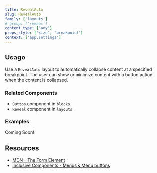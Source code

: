 ```yaml
---
title: RevealAuto
slug: RevealAuto
family: ['layouts']
# group: ['reveal']
content_type: ['any']
props_style: ['size', 'breakpoint']
context: ['app.settings']
---
```


## Usage

Use a `RevealAuto` layout to automatically collapse content at a specified breakpoint. The user can show or minimize content with a button action when the content is collapsed.

### Related Components

- `Button` component in `blocks`
- `Reveal` component in `layouts`

### Examples

<p class="feedback bare emoji:default">Coming Soon!</p>

## Resources

- [MDN - The Form Element](https://developer.mozilla.org/en-US/docs/Web/HTML/Element/form)
- [Inclusive Components - Menus & Menu buttons](https://inclusive-components.design/menus-menu-buttons/)
